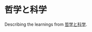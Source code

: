 # 哲学と科学

Describing the learnings from [哲学と科学](https://www.nhk-book.co.jp/detail/000000912882024.html).

